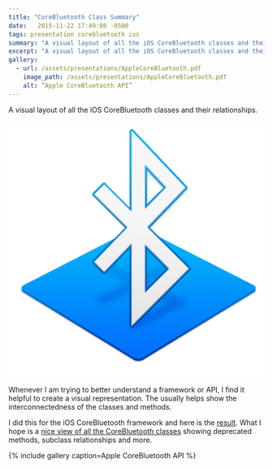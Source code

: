 ```yaml
---
title: "CoreBluetooth Class Summary"
date:   2015-11-22 17:49:00 -0500
tags: presentation corebluetooth ios
summary: "A visual layout of all the iOS CoreBluetooth classes and their relationships."
excerpt: "A visual layout of all the iOS CoreBluetooth classes and their relationships."
gallery:
  - url: /assets/presentations/AppleCoreBluetooth.pdf
    image_path: /assets/presentations/AppleCoreBluetooth.pdf
    alt: “Apple CoreBluetooth API”
---
```


A visual layout of all the iOS CoreBluetooth classes and their relationships.

![bluetooth low energy logo](/assets/images/ble_logo.png)

Whenever I am trying to better understand a framework or API, I find it helpful to create a visual representation. The usually helps show the interconnectedness of the classes and methods.

I did this for the iOS CoreBluetooth framework and here is the [result](/assets/presentations/AppleCoreBluetooth.pdf). What I hope is a [nice view of all the CoreBluetooth classes](/assets/presentations/AppleCoreBluetooth.pdf) showing deprecated methods, subclass relationships and more.

{% include gallery caption=Apple CoreBluetooth API %}